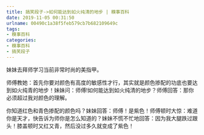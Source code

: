 ```yaml
---
title: 搞笑段子->如何能达到如火纯清的地步 | 糗事百科
date: 2019-11-05 00:31:50
urlname: 00490c1a38f5feb579cb7b682109649c
tags: 
- 糗事百科
categories:
- 糗事百科
- 搞笑段子
---
```

妹妹去拜师学习当前非常时尚的美指甲。

师傅教她：首先你要对颜色有高度的敏感性才行，其实就是颜色掺配的功底也要达到如火纯青的地步！妹妹问：师傅!如何能达到如火纯清的地步？师傅回答：那你必须超过我对颜色的理解。

你知道红色和青色掺配的颜色吗？妹妹回答：师傅！是紫色！师傅顿时大惊：难道你是天才，快告诉为师你是怎么知道的？妹妹不慌不忙地回答：因为我大腿跌过跟头！膝盖顿时又红又青，然后没过多久就变成了紫色！


